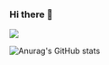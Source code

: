 ### Hi there 👋

<a href="https://sites.google.com/view/takeout-gcu/%EC%9E%84%EC%9B%90%EC%A7%84/19%EA%B8%B0-%EB%B0%95%EC%B0%AC%EB%AF%B8" target="_blank"><img src="https://img.shields.io/badge/Team.Take Out-000000?style=flat-square&logo=&logoColor=1E90FF"/></a>


![Anurag's GitHub stats](https://github-readme-stats.vercel.app/api?username=micromielec&show_icons=true&theme=github_dark)

<!--
**micromielec/micromielec** is a ✨ _special_ ✨ repository because its `README.md` (this file) appears on your GitHub profile.

Here are some ideas to get you started:

- 🔭 I’m currently working on ...
- 🌱 I’m currently learning ...
- 👯 I’m looking to collaborate on ...
- 🤔 I’m looking for help with ...
- 💬 Ask me about ...
- 📫 How to reach me: ...
- 😄 Pronouns: ...
- ⚡ Fun fact: ...
-->
